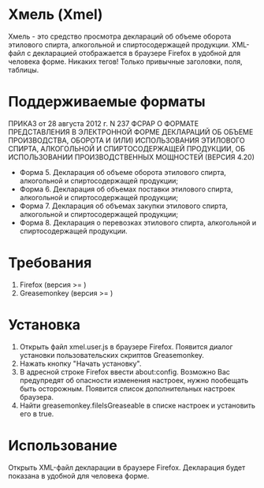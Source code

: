 Хмель (Xmel)
====

Хмель - это средство просмотра деклараций об объеме оборота этилового спирта,
алкогольной и спиртосодержащей продукции. XML-файл c декларацией 
отображается в браузере Firefox в удобной для человека форме. Никаких тегов!
Только привычные заголовки, поля, таблицы.

Поддерживаемые форматы
====
ПРИКАЗ от 28 августа 2012 г. N 237 ФСРАР О ФОРМАТЕ
ПРЕДСТАВЛЕНИЯ В ЭЛЕКТРОННОЙ ФОРМЕ ДЕКЛАРАЦИЙ ОБ ОБЪЕМЕ
ПРОИЗВОДСТВА, ОБОРОТА И (ИЛИ) ИСПОЛЬЗОВАНИЯ ЭТИЛОВОГО
СПИРТА, АЛКОГОЛЬНОЙ И СПИРТОСОДЕРЖАЩЕЙ ПРОДУКЦИИ,
ОБ ИСПОЛЬЗОВАНИИ ПРОИЗВОДСТВЕННЫХ МОЩНОСТЕЙ (ВЕРСИЯ 4.20)
* Форма 5. Декларация об объеме оборота этилового спирта, алкогольной и спиртосодержащей продукции;
* Форма 6. Декларация об объемах поставки этилового спирта, алкогольной и спиртосодержащей продукции;
* Форма 7. Декларация об объемах закупки этилового спирта, алкогольной и спиртосодержащей продукции;
* Форма 8. Декларация о перевозках этилового спирта, алкогольной и спиртосодержащей продукции.

Требования
====
1. Firefox (версия >= )
2. Greasemonkey (версия >= )

Установка
====
1. Открыть файл xmel.user.js в браузере Firefox. Появится диалог установки
пользовательских скриптов Greasemonkey.
2. Нажать кнопку "Начать установку".
3. В адресной строке Firefox ввести about:config.
   Возможно Вас предупредят об опасности изменения настроек, нужно пообещать быть осторожным.
   Появится список дополнительных настроек браузера.
4. Найти greasemonkey.fileIsGreaseable в списке настроек и установить его в true.

Использование
====
Открыть XML-файл декларации в браузере Firefox. Декларация будет показана
в удобной для человека форме.
